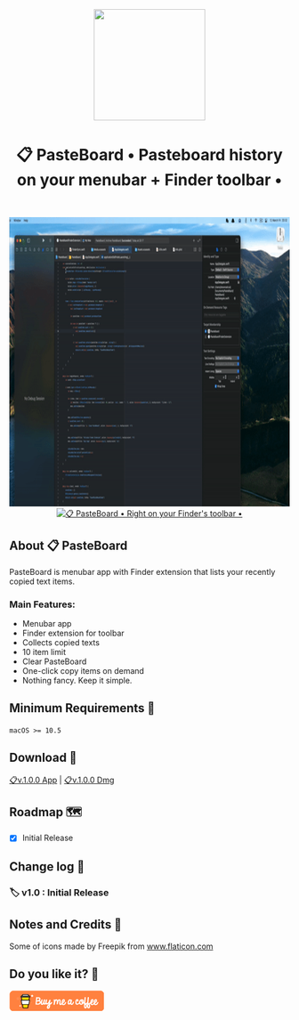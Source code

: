 <div align="center">
	<img src="https://imgur.com/h1IugUK.png" width="200" height="200" />
	<h1><strong>📋 PasteBoard • Pasteboard history on your menubar + Finder toolbar •</strong> </h1>
	
</div>
<br>

<p align="center">
<a href="https://apps.apple.com/us/app/tabbynote-micro-note-taking/id1555858947" target="_blank">
    <img
      src="https://raw.githubusercontent.com/stevenselcuk/PasteBoard/main/demo2.gif"
      height="520"
      alt="📋 PasteBoard • Right on your menubar •"
      title="📋 PasteBoard • Right on your menubar toolbar •"
    />
	 <img
      src="https://raw.githubusercontent.com/stevenselcuk/PasteBoard/main/demo1.gif"
      height="520"
      alt="📋 PasteBoard • Right on your Finder's toolbar •"
      title="📋 PasteBoard • Right on your Finder's toolbar •"
    /></a>
	
  </p>
 

## About 📋 PasteBoard

PasteBoard is menubar app with Finder extension that lists your recently copied text items. 


### Main Features:

- Menubar app
- Finder extension for toolbar
- Collects copied texts
- 10 item limit
- Clear PasteBoard
- One-click copy items on demand
- Nothing fancy. Keep it simple.


## Minimum Requirements 🤔

`macOS >= 10.5`

## Download 🚀

[📋v.1.0.0 App](https://github.com/stevenselcuk/PasteBoard/releases/download/v.1.0.0/PasteBoard.zip) | [📋v.1.0.0 Dmg](https://github.com/stevenselcuk/PasteBoard/releases/download/v.1.0.0/PasteBoard.1.0.dmg)

## Roadmap 🗺

- [X] Initial Release


## Change log 🧠

### 🏷 v1.0 : Initial Release


## Notes and Credits 🍍

Some of icons made by Freepik from www.flaticon.com

## Do you like it? 🙌

[![Buy Me A Coffee](https://raw.githubusercontent.com/stevenselcuk/palamut/master/tools/orange_img.png)](https://www.buymeacoffee.com/stevenselcuk)


